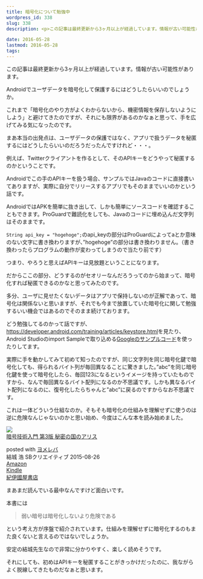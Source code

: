 ```yaml
---
title: 暗号化について勉強中
wordpress_id: 338
slug: 338
description: <p>この記事は最終更新から3ヶ月以上が経過しています。情報が古い可能性があります。Androidでユーザデータを暗号化して保護するにはどうしたらいいのでしょうか。 これまで「暗号化のやり方がよくわからないから、機密情報を保存 [&hellip;]</p>

date: 2016-05-28
lastmod: 2016-05-28
tags: 
---
```


<div id="wppda_alert">この記事は最終更新から3ヶ月以上が経過しています。情報が古い可能性があります。</div><p>Androidでユーザデータを暗号化して保護するにはどうしたらいいのでしょうか。</p>
<p>これまで「暗号化のやり方がよくわからないから、機密情報を保存しないようにしよう」と避けてきたのですが、それにも限界があるのかなぁと思って、手を広げてみる気になったのです。</p>
<p>まあ本当の出発点は、ユーザデータの保護ではなく、アプリで扱うデータを秘匿するにはどうしたらいいのだろうだったんですけれど・・・。</p>
<p>例えば、Twitterクライアントを作るとして、そのAPIキーをどうやって秘匿するのかということです。</p>
<p>Androidでこの手のAPIキーを扱う場合、サンプルではJavaのコードに直接書いてありますが、実際に自分でリリースするアプリでもそのままでいいのかという話です。</p>
<p>AndroidではAPKを簡単に抜き出して、しかも簡単にソースコードを確認することもできます。ProGuardで難読化をしても、Javaのコードに埋め込んだ文字列はそのままです。</p>
<p><code>String api_key = "hogehoge";</code>のapi_keyの部分はProGuardによってaとか意味のない文字に書き換わりますが、&#8221;hogehoge&#8221;の部分は書き換わりません。（書き換わったらプログラムの動作が変わってしまうので当たり前です）</p>
<p>つまり、やろうと思えばAPIキーは見放題ということになります。</p>
<p>だからここの部分、どうするのがセオリーなんだろうってのから始まって、暗号化すれば秘匿できるのかなと思ってみたのです。</p>
<p>多分、ユーザに見せたくないデータはアプリで保持しないのが正解であって、暗号化は関係ないと思いますが、それでも今まで放置していた暗号化に関して勉強するいい機会ではあるのでそのまま続けております。</p>
<p>どう勉強してるのかって話ですが、<a href="https://developer.android.com/training/articles/keystore.html">https://developer.android.com/training/articles/keystore.html</a>を見たり、Android Studioのimport Sampleで取り込める<a href="https://github.com/googlesamples/android-BasicAndroidKeyStore/">Googleのサンプルコード</a>を使ったりしてます。</p>
<p>実際に手を動かしてみて初めて知ったのですが、同じ文字列を同じ暗号化鍵で暗号化しても、得られるバイト列が毎回異なることに驚きました。&#8221;abc&#8221;を同じ暗号化鍵を使って暗号化したら、毎回123になるというイメージを持っていたものですから、なんで毎回異なるバイト配列になるのか不思議です。しかも異なるバイト配列になるのに、復号化したらちゃんと&#8221;abc&#8221;に戻るのですからなお不思議です。</p>
<p>これは一体どういう仕組なのか。そもそも暗号化の仕組みを理解せずに使うのは逆に危険なんじゃないのかと思い始め、今度はこんな本を読み始めました。</p>
<div class="booklink-box">
<div class="booklink-image"><a href="http://www.amazon.co.jp/exec/obidos/asin/4797382228/illusionspace-22/" target="_blank" ><img src="http://ecx.images-amazon.com/images/I/51V6l3panVL._SL160_.jpg" style="border: none;" /></a></div>
<div class="booklink-info">
<div class="booklink-name"><a href="http://www.amazon.co.jp/exec/obidos/asin/4797382228/illusionspace-22/" target="_blank" >暗号技術入門 第3版 秘密の国のアリス</a></p>
<div class="booklink-powered-date">posted with <a href="http://yomereba.com" rel="nofollow" target="_blank">ヨメレバ</a></div>
</div>
<div class="booklink-detail">結城 浩 SBクリエイティブ 2015-08-26    </div>
<div class="booklink-link2">
<div class="shoplinkamazon"><a href="http://www.amazon.co.jp/exec/obidos/asin/4797382228/illusionspace-22/" target="_blank" >Amazon</a></div>
<div class="shoplinkkindle"><a href="http://www.amazon.co.jp/exec/obidos/ASIN/B015643CPE/illusionspace-22/" target="_blank" >Kindle</a></div>
<div class="shoplinkkino"><a href="http://ck.jp.ap.valuecommerce.com/servlet/referral?sid=3085416&#038;pid=882196163&#038;vc_url=http%3A%2F%2Fwww.kinokuniya.co.jp%2Ff%2Fdsg-01-9784797382228" target="_blank" >紀伊國屋書店<img src="http://ad.jp.ap.valuecommerce.com/servlet/gifbanner?sid=3085416&#038;pid=882196163" height="1" width="1" border="0"></a></div>
</p></div>
</div>
<div class="booklink-footer"></div>
</div>
<p>まあまだ読んでいる最中なんですけど面白いです。</p>
<p>本書には</p>
<blockquote><p>
  弱い暗号は暗号化しないより危険である
</p></blockquote>
<p>という考え方が序盤で紹介されています。仕組みを理解せずに暗号化するのもまた良くないと言えるのではないでしょうか。</p>
<p>安定の結城先生なので非常に分かりやすく、楽しく読めそうです。</p>
<p>それにしても、初めはAPIキーを秘匿することがきっかけだったのに、我ながらよく脱線してきたものだなぁと思います。</p>

  